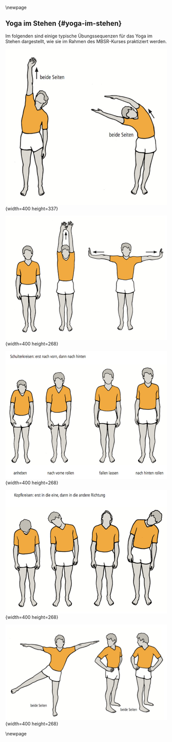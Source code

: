 \newpage

## Yoga im Stehen {#yoga-im-stehen}

Im folgenden sind einige typische Übungssequenzen für das Yoga im Stehen dargestellt, wie sie im Rahmen des MBSR-Kurses praktiziert werden.

<!---
\newpage

![Yoga Übungen 1](../material/MBSR-Yoga/-016.jpg "Yoga Übungen 1"){width=400 height=337}

![Yoga Übungen 2](../material/MBSR-Yoga/-018.jpg "Yoga Übungen 2"){width=400 height=268}

![Yoga Übungen 3](../material/MBSR-Yoga/-020.jpg "Yoga Übungen 2"){width=400 height=268}

![Yoga Übungen 4](../material/MBSR-Yoga/-022.jpg "Yoga Übungen 2"){width=400 height=268}

![Yoga Übungen 5](../material/MBSR-Yoga/-024.jpg "Yoga Übungen 2"){width=400 height=268}
-->
![](../material/MBSR-Yoga/-016.jpg){width=400 height=337}

![](../material/MBSR-Yoga/-018.jpg){width=400 height=268}

![](../material/MBSR-Yoga/-020.jpg){width=400 height=268}

![](../material/MBSR-Yoga/-022.jpg){width=400 height=268}

![](../material/MBSR-Yoga/-024.jpg){width=400 height=268}

\newpage
